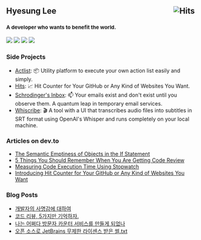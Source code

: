 <h2>
  Hyesung Lee
  <a href="https://hits.sh/github.com/silentsoft/"><img alt="Hits" src="https://hits.sh/github.com/silentsoft.svg?view=today-total&logo=github" align="right"/></a>
</h2>
<h3>
  <sup>
    <h4>A developer who wants to benefit the world.</h4>
  </sup>
  <a href="https://hyesung.me"><img src="https://img.shields.io/badge/Resume-000000?style=flat-square&logo=notion&logoColor=white"/></a>
  <a href="https://blog.silentsoft.org"><img src="https://img.shields.io/badge/Blog-171717?style=flat-square&logo=blogger&logoColor=white"/></a>
  <a href="https://dev.to/hyesunglee"><img src="https://img.shields.io/badge/DEV-0A0A0A?style=flat-square&logo=devdotto&logoColor=white"/></a>
  <a href="https://medium.com/@hyesunglee"><img src="https://img.shields.io/badge/Medium-12100E?style=flat-square&logo=medium&logoColor=white"/></a>
</h3>

### Side Projects
- [Actlist](https://actlist.io): :package: Utility platform to execute your own action list easily and simply.
- [Hits](https://hits.sh): :chart_with_upwards_trend: Hit Counter for Your GitHub or Any Kind of Websites You Want.
- [Schrodinger's Inbox](https://schrodingersinbox.net): :mailbox: Your emails exist and don't exist until you observe them. A quantum leap in temporary email services.
- [Whiscribe](https://github.com/silentsoft/whiscribe): :clapper: A tool with a UI that transcribes audio files into subtitles in SRT format using OpenAI's Whisper and runs completely on your local machine.

### Articles on dev.to
- [The Semantic Emptiness of Objects in the If Statement](https://dev.to/hyesunglee/the-semantic-emptiness-of-objects-in-the-if-statement-do1)
- [5 Things You Should Remember When You Are Getting Code Review](https://dev.to/hyesunglee/5-things-you-should-remember-when-you-are-getting-code-review-1536)
- [Measuring Code Execution Time Using Stopwatch](https://dev.to/hyesunglee/measuring-code-execution-time-using-stopwatch-3kg3)
- [Introducing Hit Counter for Your GitHub or Any Kind of Websites You Want](https://dev.to/hyesunglee/introducing-hit-counter-for-your-github-or-any-kind-of-websites-you-want-1681)

### Blog Posts
- [개발자의 사명감에 대하여](https://blog.silentsoft.org/archives/187)
- [코드 리뷰, 5가지만 기억하자.](https://blog.silentsoft.org/archives/20)
- [나는 어쩌다 방문자 카운터 서비스를 만들게 되었나](https://blog.silentsoft.org/archives/194)
- [오픈 소스로 JetBrains 무제한 라이센스 받은 썰.txt](https://blog.silentsoft.org/archives/195)
